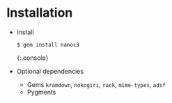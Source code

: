Installation
============

- Install

  ~~~
  $ gem install nanoc3
  ~~~
  {:.console}

- Optional dependencies
  - Gems `kramdown`, `nokogiri`, `rack`, `mime-types`, `adsf`
  - Pygments
